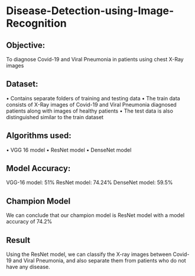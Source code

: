 # Disease-Detection-using-Image-Recognition


## Objective:

To diagnose Covid-19 and Viral Pneumonia in patients using chest X-Ray images 

## Dataset:

•	Contains separate folders of training and testing data
•	The train data consists of X-Ray images of Covid-19 and Viral Pneumonia diagnosed patients along with images of healthy patients
•	The test data is also distinguished similar to the train dataset

## Algorithms used:
• VGG 16 model
• ResNet model
• DenseNet model

## Model Accuracy:
VGG-16 model: 51%
ResNet model: 74.24%
DenseNet model: 59.5%

## Champion Model
We can conclude that our champion model is ResNet model with a model accuracy of 74.2%

## Result
Using the ResNet model, we can classify the X-ray images between Covid-19 and Viral Pneumonia, and also separate them from patients who do not have any disease.
